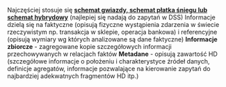 Najczęściej stosuje się <u><strong>schemat gwiazdy, schemat płatka śniegu lub schemat hybrydowy</strong></u> (najlepiej się nadają do zapytań w DSS)
Informacje dzielą się na faktyczne (opisują fizyczne wystąpienia zdarzenia w świecie rzeczywistym np. transakcja w sklepie, operacja bankowa) i referencyjne (opisują wymiary wg których analizowane są dane faktyczne)
**Informacje zbiorcze** - zagregowane kopie szczegółowych informacji przechowywanych w relacjach faktów
**Metadane** - opisują zawartość HD (szczegółowe informacje o położeniu i charakterystyce źródeł danych, definicje agregatów, informacje pozwalające na kierowanie zapytań do najbardziej adekwatnych fragmentów HD itp.)